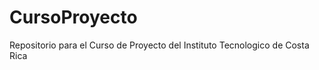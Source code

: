 CursoProyecto
=============

Repositorio para el Curso de Proyecto del Instituto Tecnologico de Costa Rica
